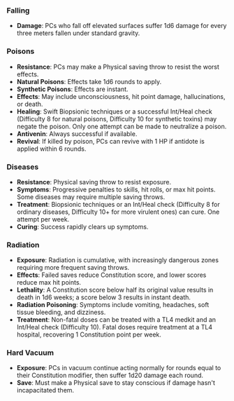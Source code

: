 ### Falling
- **Damage**: PCs who fall off elevated surfaces suffer 1d6 damage for every three meters fallen under standard gravity.

### Poisons
- **Resistance**: PCs may make a Physical saving throw to resist the worst effects.
- **Natural Poisons**: Effects take 1d6 rounds to apply.
- **Synthetic Poisons**: Effects are instant.
- **Effects**: May include unconsciousness, hit point damage, hallucinations, or death.
- **Healing**: Swift Biopsionic techniques or a successful Int/Heal check (Difficulty 8 for natural poisons, Difficulty 10 for synthetic toxins) may negate the poison. Only one attempt can be made to neutralize a poison.
- **Antivenin**: Always successful if available.
- **Revival**: If killed by poison, PCs can revive with 1 HP if antidote is applied within 6 rounds.

### Diseases
- **Resistance**: Physical saving throw to resist exposure.
- **Symptoms**: Progressive penalties to skills, hit rolls, or max hit points. Some diseases may require multiple saving throws.
- **Treatment**: Biopsionic techniques or an Int/Heal check (Difficulty 8 for ordinary diseases, Difficulty 10+ for more virulent ones) can cure. One attempt per week.
- **Curing**: Success rapidly clears up symptoms.

### Radiation
- **Exposure**: Radiation is cumulative, with increasingly dangerous zones requiring more frequent saving throws.
- **Effects**: Failed saves reduce Constitution score, and lower scores reduce max hit points.
- **Lethality**: A Constitution score below half its original value results in death in 1d6 weeks; a score below 3 results in instant death.
- **Radiation Poisoning**: Symptoms include vomiting, headaches, soft tissue bleeding, and dizziness.
- **Treatment**: Non-fatal doses can be treated with a TL4 medkit and an Int/Heal check (Difficulty 10). Fatal doses require treatment at a TL4 hospital, recovering 1 Constitution point per week.

### Hard Vacuum
- **Exposure**: PCs in vacuum continue acting normally for rounds equal to their Constitution modifier, then suffer 1d20 damage each round.
- **Save**: Must make a Physical save to stay conscious if damage hasn't incapacitated them.
